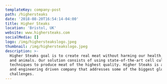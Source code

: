 ```yaml
---
templateKey: company-post
path: /highersteaks
date: '2018-08-20T16:54:14-04:00'
title: Higher Steaks
location: 'Bristol, UK'
website: www.highersteaks.com
socialMedia: []
logo: /img/highersteakslogo.jpeg
thumbnail: /img/highersteakslogo.jpeg
description: >-
  Higher Steaks goal is to create real meat without harming our health, planet
  and animals. Our solution consists of using state-of-the-art cell culture
  techniques to produce meat of the highest quality. Higher Steaks is a mission
  and engineering driven company that addresses some of the biggest global
  challenges.
---
```


